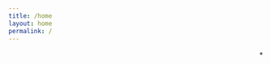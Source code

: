```yaml
---
title: /home
layout: home
permalink: /
---
```


<marquee direction="down" height= "20" behavior="alternate">
  <marquee behavior="alternate">
    *
  </marquee>
</marquee>
